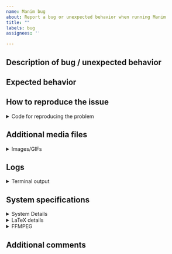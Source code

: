 ```yaml
---
name: Manim bug
about: Report a bug or unexpected behavior when running Manim
title: ""
labels: bug
assignees: ''

---
```


## Description of bug / unexpected behavior
<!-- Add a clear and concise description of the problem you encountered. -->


## Expected behavior
<!-- Add a clear and concise description of what you expected to happen. -->


## How to reproduce the issue
<!-- Provide a piece of code illustrating the undesired behavior. -->

<details><summary>Code for reproducing the problem</summary>

```py
Paste your code here.
```

</details>


## Additional media files
<!-- Paste in the files manim produced on rendering the code above. -->

<details><summary>Images/GIFs</summary>

<!-- PASTE MEDIA HERE -->

</details>


## Logs
<details><summary>Terminal output</summary>
<!-- Add "-v DEBUG" when calling manim to generate more detailed logs -->

```
PASTE HERE OR PROVIDE LINK TO https://pastebin.com/ OR SIMILAR
```

<!-- Insert screenshots here (only when absolutely necessary, we prefer copy/pasted output!) -->

</details>


## System specifications

<details><summary>System Details</summary>

- OS (with version, e.g., Windows 10 v2004 or macOS 10.15 (Catalina)):
- RAM:
- Python version (`python/py/python3 --version`):
- Installed modules (provide output from `pip list`):
```
PASTE HERE
```
</details>

<details><summary>LaTeX details</summary>

+ LaTeX distribution (e.g. TeX Live 2020):
+ Installed LaTeX packages:
<!-- output of `tlmgr list --only-installed` for TeX Live or a screenshot of the Packages page for MikTeX -->
</details>

<details><summary>FFMPEG</summary>

Output of `ffmpeg -version` (leave empty skip if `manim>=0.19`):

```
PASTE HERE
```
</details>

## Additional comments
<!-- Add further context that you think might be relevant for this issue here. -->
